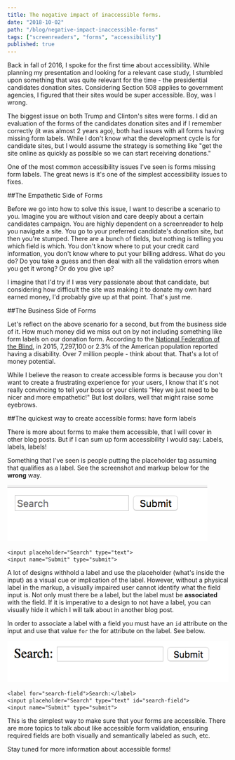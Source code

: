 ```yaml
---
title: The negative impact of inaccessible forms. 
date: "2018-10-02"
path: "/blog/negative-impact-inaccessible-forms"
tags: ["screenreaders", "forms", "accessibility"]
published: true
---
```


Back in fall of 2016, I spoke for the first time about accessibility. While planning my presentation and looking for a relevant case study, I stumbled upon something that was quite relevant for the time - the presidential candidates donation sites. Considering Section 508 applies to government agencies, I figured that their sites would be super accessible. Boy, was I wrong.

The biggest issue on both Trump and Clinton's sites were forms. I did an evaluation of the forms of the candidates donation sites and if I remember correctly (it was almost 2 years ago), both had issues with all forms having missing form labels. While I don't know what the development cycle is for candidate sites, but I would assume the strategy is something like "get the site online as quickly as possible so we can start receiving donations."

One of the most common accessibility issues I've seen is forms missing form labels. The great news is it's one of the simplest accessibility issues to fixes. 

##The Empathetic Side of Forms

Before we go into how to solve this issue, I want to describe a scenario to you. Imagine you are without vision and care deeply about a certain candidates campaign. You are highly dependent on a screenreader to help you navigate a site. You go to your preferred candidate's donation site, but then you're stumped. There are a bunch of fields, but nothing is telling you which field is which. You don't know where to put your credit card information, you don't know where to put your billing address. What do you do? Do you take a guess and then deal with all the validation errors when you get it wrong? Or do you give up?

I imagine that I'd try if I was very passionate about that candidate, but considering how difficult the site was making it to donate my own hard earned money, I'd probably give up at that point. That's just me.

##The Business Side of Forms

Let's reflect on the above scenario for a second, but from the business side of it. How much money did we miss out on by not including something like form labels on our donation form. According to the [National Federation of the Blind](https://nfb.org/blindness-statistics), in 2015, 7,297,100 or 2.3% of the American population reported having a disability. Over 7 million people - think about that. That's a lot of money potential.

While I believe the reason to create accessible forms is because you don't want to create a frustrating experience for your users, I know that it's not really convincing to tell your boss or your clients "Hey we just need to be nicer and more empathetic!" But lost dollars, well that might raise some eyebrows.

##The quickest way to create accessible forms: have form labels

There is more about forms to make them accessible, that I will cover in other blog posts. But if I can sum up form accessibility I would say: Labels, labels, labels!

Something that I've seen is people putting the placeholder tag assuming that qualifies as a label. See the screenshot and markup below for the **wrong** way.

![Inaccessible form with no form label](./search-without-label.png "Inaccessible Form")

```
<input placeholder="Search" type="text">
<input name="Submit" type="submit">
```

A lot of designs withhold a label and use the placeholder (what's inside the input) as a visual cue or implication of the label. However, without a physical label in the markup, a visually impaired user cannot identify what the field input is. Not only must there be a label, but the label must be **associated** with the field. If it is imperative to a design to not have a label, you can visually hide it which I will talk about in another blog post.

In order to associate a label with a field you must have an `id` attribute on the input and use that value `for` the for attribute on the label. See below.

![search form with label](./search-with-label.png "Search Form with Label")

```
<label for="search-field">Search:</label>
<input placeholder="Search" type="text" id="search-field">
<input name="Submit" type="submit">
```

This is the simplest way to make sure that your forms are accessible. There are more topics to talk about like accessible form validation, ensuring required fields are both visually and semantically labeled as such, etc.

Stay tuned for more information about accessible forms!


